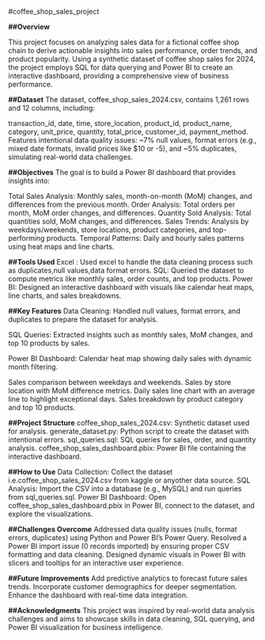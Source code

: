 #coffee_shop_sales_project

**##Overview**

This project focuses on analyzing sales data for a fictional coffee shop chain to derive actionable insights into sales performance, order trends, and product popularity. Using a synthetic dataset of coffee shop sales for 2024, the project employs SQL for data querying and Power BI to create an interactive dashboard, providing a comprehensive view of business performance.

**##Dataset**
The dataset, coffee_shop_sales_2024.csv, contains 1,261 rows and 12 columns, including:

transaction_id, date, time, store_location, product_id, product_name, category, unit_price, quantity, total_price, customer_id, payment_method.
Features intentional data quality issues: ~7% null values, format errors (e.g., mixed date formats, invalid prices like $10 or -5), and ~5% duplicates, simulating real-world data challenges.

**##Objectives**
The goal is to build a Power BI dashboard that provides insights into:

Total Sales Analysis: Monthly sales, month-on-month (MoM) changes, and differences from the previous month.
Order Analysis: Total orders per month, MoM order changes, and differences.
Quantity Sold Analysis: Total quantities sold, MoM changes, and differences.
Sales Trends: Analysis by weekdays/weekends, store locations, product categories, and top-performing products.
Temporal Patterns: Daily and hourly sales patterns using heat maps and line charts.


**##Tools Used**
Excel : Used excel to handle the data cleaning process such as duplicates,null values,data format errors.
SQL: Queried the dataset to compute metrics like monthly sales, order counts, and top products.
Power BI: Designed an interactive dashboard with visuals like calendar heat maps, line charts, and sales breakdowns.

**##Key Features**
Data Cleaning: Handled null values, format errors, and duplicates to prepare the dataset for analysis.

SQL Queries: Extracted insights such as monthly sales, MoM changes, and top 10 products by sales.

Power BI Dashboard:
Calendar heat map showing daily sales with dynamic month filtering.

Sales comparison between weekdays and weekends.
Sales by store location with MoM difference metrics.
Daily sales line chart with an average line to highlight exceptional days.
Sales breakdown by product category and top 10 products.


**##Project Structure**
coffee_shop_sales_2024.csv: Synthetic dataset used for analysis.
generate_dataset.py: Python script to create the dataset with intentional errors.
sql_queries.sql: SQL queries for sales, order, and quantity analysis.
coffee_shop_sales_dashboard.pbix: Power BI file containing the interactive dashboard.

**##How to Use**
Data Collection: Collect the dataset i.e.coffee_shop_sales_2024.csv from kaggle or anyother data source.
SQL Analysis: Import the CSV into a database (e.g., MySQL) and run queries from sql_queries.sql.
Power BI Dashboard: Open coffee_shop_sales_dashboard.pbix in Power BI, connect to the dataset, and explore the visualizations.

**##Challenges Overcome**
Addressed data quality issues (nulls, format errors, duplicates) using Python and Power BI’s Power Query.
Resolved a Power BI import issue (0 records imported) by ensuring proper CSV formatting and data cleaning.
Designed dynamic visuals in Power BI with slicers and tooltips for an interactive user experience.

**##Future Improvements**
Add predictive analytics to forecast future sales trends.
Incorporate customer demographics for deeper segmentation.
Enhance the dashboard with real-time data integration.

**##Acknowledgments**
This project was inspired by real-world data analysis challenges and aims to showcase skills in data cleaning, SQL querying, and Power BI visualization for business intelligence.
